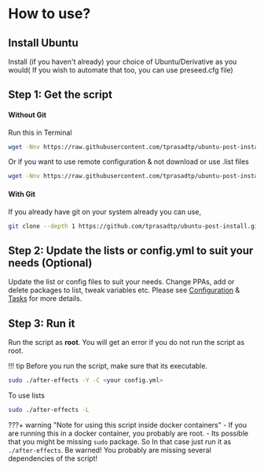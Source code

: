 # How to use?

## Install Ubuntu
Install (if you haven't already) your choice of Ubuntu/Derivative as you would( If you wish to automate that too, you can use preseed.cfg file)

## Step 1: Get the script

#### Without Git

Run this in Terminal

```sh
wget -Nnv https://raw.githubusercontent.com/tprasadtp/ubuntu-post-install/master/get-after-effects.sh -O - | bash
```

Or if you want to use remote configuration & not download or use .list files

```sh
wget -Nnv https://raw.githubusercontent.com/tprasadtp/ubuntu-post-install/master/get-after-effects.sh -O - | bash -s -- -r
```

#### With Git

If you already have git on your system already you can use,

```bash
git clone --depth 1 https://github.com/tprasadtp/ubuntu-post-install.git && cd ubuntu-post-install
```

## Step 2: Update the lists or config.yml to suit your needs (Optional)

Update the list or config files to suit your needs. Change PPAs, add or delete packages to list, tweak variables etc.
Please see [Configuration](https://ae.prasadt.com/config/#package-lists) & [Tasks](https://ae.prasadt.com/tasks/#what-can-it-do) for more details.

## Step 3: Run it

Run the script as **root**. You will get an error if you do not run the script as root.

!!! tip
    Before you run the script, make sure that its executable.

```sh
sudo ./after-effects -Y -C <your config.yml>
```

To use lists
```sh
sudo ./after-effects -L
```

???+ warning "Note for using this script inside docker containers"
    - If you are running this in a docker container, you probably are root.
    - Its possible that you might be missing `sudo` package. So In that case just run it as `./after-effects`. Be warned! You probably are missing several dependencies of the script!
